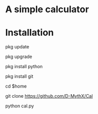 # A simple calculator
# Installation
pkg update

pkg upgrade

pkg install python

pkg install git

cd $home

git clone https://github.com/D-MythX/Cal

python cal.py



